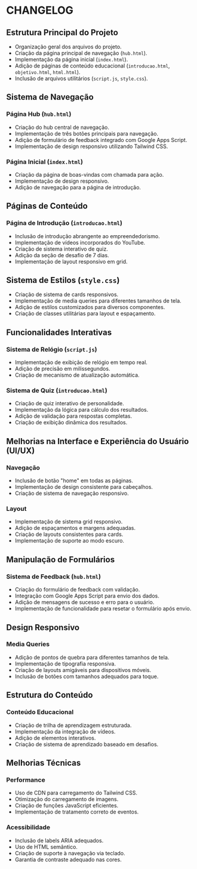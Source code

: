 
# CHANGELOG

## Estrutura Principal do Projeto
- Organização geral dos arquivos do projeto.
- Criação da página principal de navegação (`hub.html`).
- Implementação da página inicial (`index.html`).
- Adição de páginas de conteúdo educacional (`introducao.html`, `objetivo.html`, `html.html`).
- Inclusão de arquivos utilitários (`script.js`, `style.css`).

## Sistema de Navegação

### Página Hub (`hub.html`)
- Criação do hub central de navegação.
- Implementação de três botões principais para navegação.
- Adição de formulário de feedback integrado com Google Apps Script.
- Implementação de design responsivo utilizando Tailwind CSS.

### Página Inicial (`index.html`)
- Criação da página de boas-vindas com chamada para ação.
- Implementação de design responsivo.
- Adição de navegação para a página de introdução.

## Páginas de Conteúdo

### Página de Introdução (`introducao.html`)
- Inclusão de introdução abrangente ao empreendedorismo.
- Implementação de vídeos incorporados do YouTube.
- Criação de sistema interativo de quiz.
- Adição da seção de desafio de 7 dias.
- Implementação de layout responsivo em grid.

## Sistema de Estilos (`style.css`)
- Criação de sistema de cards responsivos.
- Implementação de media queries para diferentes tamanhos de tela.
- Adição de estilos customizados para diversos componentes.
- Criação de classes utilitárias para layout e espaçamento.

## Funcionalidades Interativas

### Sistema de Relógio (`script.js`)
- Implementação de exibição de relógio em tempo real.
- Adição de precisão em milissegundos.
- Criação de mecanismo de atualização automática.

### Sistema de Quiz (`introducao.html`)
- Criação de quiz interativo de personalidade.
- Implementação da lógica para cálculo dos resultados.
- Adição de validação para respostas completas.
- Criação de exibição dinâmica dos resultados.

## Melhorias na Interface e Experiência do Usuário (UI/UX)

### Navegação
- Inclusão de botão "home" em todas as páginas.
- Implementação de design consistente para cabeçalhos.
- Criação de sistema de navegação responsivo.

### Layout
- Implementação de sistema grid responsivo.
- Adição de espaçamentos e margens adequadas.
- Criação de layouts consistentes para cards.
- Implementação de suporte ao modo escuro.

## Manipulação de Formulários

### Sistema de Feedback (`hub.html`)
- Criação do formulário de feedback com validação.
- Integração com Google Apps Script para envio dos dados.
- Adição de mensagens de sucesso e erro para o usuário.
- Implementação de funcionalidade para resetar o formulário após envio.

## Design Responsivo

### Media Queries
- Adição de pontos de quebra para diferentes tamanhos de tela.
- Implementação de tipografia responsiva.
- Criação de layouts amigáveis para dispositivos móveis.
- Inclusão de botões com tamanhos adequados para toque.

## Estrutura do Conteúdo

### Conteúdo Educacional
- Criação de trilha de aprendizagem estruturada.
- Implementação da integração de vídeos.
- Adição de elementos interativos.
- Criação de sistema de aprendizado baseado em desafios.

## Melhorias Técnicas

### Performance
- Uso de CDN para carregamento do Tailwind CSS.
- Otimização do carregamento de imagens.
- Criação de funções JavaScript eficientes.
- Implementação de tratamento correto de eventos.

### Acessibilidade
- Inclusão de labels ARIA adequados.
- Uso de HTML semântico.
- Criação de suporte à navegação via teclado.
- Garantia de contraste adequado nas cores.
